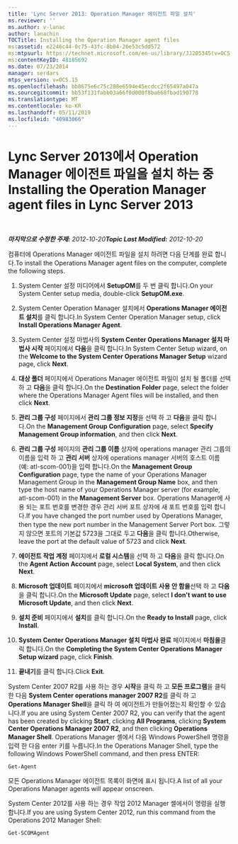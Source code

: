 ```yaml
---
title: 'Lync Server 2013: Operation Manager 에이전트 파일 설치'
ms.reviewer: ''
ms.author: v-lanac
author: lanachin
TOCTitle: Installing the Operation Manager agent files
ms:assetid: e2246c44-0c75-43fc-8b04-26e53c5dd572
ms:mtpsurl: https://technet.microsoft.com/en-us/library/JJ205345(v=OCS.15)
ms:contentKeyID: 48185692
ms.date: 07/23/2014
manager: serdars
mtps_version: v=OCS.15
ms.openlocfilehash: bb8675e6c75c288e6594e45ecdcc2f65497a047a
ms.sourcegitcommit: bb53f131fabb03a66f0d000f8ba668fbad190778
ms.translationtype: MT
ms.contentlocale: ko-KR
ms.lasthandoff: 05/11/2019
ms.locfileid: "40983066"
---
```

<div data-xmlns="http://www.w3.org/1999/xhtml">

<div class="topic" data-xmlns="http://www.w3.org/1999/xhtml" data-msxsl="urn:schemas-microsoft-com:xslt" data-cs="http://msdn.microsoft.com/en-us/">

<div data-asp="http://msdn2.microsoft.com/asp">

# <a name="installing-the-operation-manager-agent-files-in-lync-server-2013"></a><span data-ttu-id="dd537-102">Lync Server 2013에서 Operation Manager 에이전트 파일을 설치 하는 중</span><span class="sxs-lookup"><span data-stu-id="dd537-102">Installing the Operation Manager agent files in Lync Server 2013</span></span>

</div>

<div id="mainSection">

<div id="mainBody">

<span> </span>

<span data-ttu-id="dd537-103">_**마지막으로 수정한 주제:** 2012-10-20_</span><span class="sxs-lookup"><span data-stu-id="dd537-103">_**Topic Last Modified:** 2012-10-20_</span></span>

<span data-ttu-id="dd537-104">컴퓨터에 Operations Manager 에이전트 파일을 설치 하려면 다음 단계를 완료 합니다.</span><span class="sxs-lookup"><span data-stu-id="dd537-104">To install the Operations Manager agent files on the computer, complete the following steps.</span></span>

1.  <span data-ttu-id="dd537-105">System Center 설정 미디어에서 **SetupOM**를 두 번 클릭 합니다.</span><span class="sxs-lookup"><span data-stu-id="dd537-105">On your System Center setup media, double-click **SetupOM.exe**.</span></span>

2.  <span data-ttu-id="dd537-106">System Center Operation Manager 설치에서 **Operations Manager 에이전트 설치**를 클릭 합니다.</span><span class="sxs-lookup"><span data-stu-id="dd537-106">In System Center Operation Manager setup, click **Install Operations Manager Agent**.</span></span>

3.  <span data-ttu-id="dd537-107">System Center 설정 마법사의 **System Center Operations Manager 설치 마법사 시작** 페이지에서 **다음**을 클릭 합니다.</span><span class="sxs-lookup"><span data-stu-id="dd537-107">In System Center Setup wizard, on the **Welcome to the System Center Operations Manager Setup** wizard page, click **Next**.</span></span>

4.  <span data-ttu-id="dd537-108">**대상 폴더** 페이지에서 Operations Manager 에이전트 파일이 설치 될 폴더를 선택 하 고 **다음**을 클릭 합니다.</span><span class="sxs-lookup"><span data-stu-id="dd537-108">On the **Destination Folder** page, select the folder where the Operations Manager Agent files will be installed, and then click **Next**.</span></span>

5.  <span data-ttu-id="dd537-109">**관리 그룹 구성** 페이지에서 **관리 그룹 정보 지정**을 선택 하 고 **다음**을 클릭 합니다.</span><span class="sxs-lookup"><span data-stu-id="dd537-109">On the **Management Group Configuration** page, select **Specify Management Group information**, and then click **Next**.</span></span>

6.  <span data-ttu-id="dd537-110">**관리 그룹 구성** 페이지의 **관리 그룹 이름** 상자에 operations manager 관리 그룹의 이름을 입력 하 고 **관리 서버** 상자에 operations manager 서버의 호스트 이름 (예: atl-scom-001)을 입력 합니다.</span><span class="sxs-lookup"><span data-stu-id="dd537-110">On the **Management Group Configuration** page, type the name of your Operations Manager Management Group in the **Management Group Name** box, and then type the host name of your Operations Manager server (for example, atl-scom-001) in the **Management Server** box.</span></span> <span data-ttu-id="dd537-111">Operations Manager에 사용 되는 포트 번호를 변경한 경우 관리 서버 포트 상자에 새 포트 번호를 입력 합니다.</span><span class="sxs-lookup"><span data-stu-id="dd537-111">If you have changed the port number used by Operations Manager, then type the new port number in the Management Server Port box.</span></span> <span data-ttu-id="dd537-112">그렇지 않으면 포트의 기본값 5723을 그대로 두고 **다음**을 클릭 합니다.</span><span class="sxs-lookup"><span data-stu-id="dd537-112">Otherwise, leave the port at the default value of 5723 and click **Next**.</span></span>

7.  <span data-ttu-id="dd537-113">**에이전트 작업 계정** 페이지에서 **로컬 시스템**을 선택 하 고 **다음**을 클릭 합니다.</span><span class="sxs-lookup"><span data-stu-id="dd537-113">On the **Agent Action Account** page, select **Local System**, and then click **Next**.</span></span>

8.  <span data-ttu-id="dd537-114">**Microsoft 업데이트** 페이지에서 **microsoft 업데이트 사용 안 함을**선택 하 고 **다음**을 클릭 합니다.</span><span class="sxs-lookup"><span data-stu-id="dd537-114">On the **Microsoft Update** page, select **I don't want to use Microsoft Update**, and then click **Next**.</span></span>

9.  <span data-ttu-id="dd537-115">**설치 준비** 페이지에서 **설치**를 클릭 합니다.</span><span class="sxs-lookup"><span data-stu-id="dd537-115">On the **Ready to Install** page, click **Install**.</span></span>

10. <span data-ttu-id="dd537-116">**System Center Operations Manager 설치 마법사 완료** 페이지에서 **마침을**클릭 합니다.</span><span class="sxs-lookup"><span data-stu-id="dd537-116">On the **Completing the System Center Operations Manager Setup wizard** page, click **Finish**.</span></span>

11. <span data-ttu-id="dd537-117">**끝내기**를 클릭 합니다.</span><span class="sxs-lookup"><span data-stu-id="dd537-117">Click **Exit**.</span></span>

<span data-ttu-id="dd537-118">System Center 2007 R2를 사용 하는 경우 **시작**을 클릭 하 고 **모든 프로그램**을 클릭 한 다음 **System Center operations manager 2007 R2**를 클릭 하 고 **Operations Manager Shell**을 클릭 하 여 에이전트가 만들어졌는지 확인할 수 있습니다.</span><span class="sxs-lookup"><span data-stu-id="dd537-118">If you are using System Center 2007 R2, you can verify that the agent has been created by clicking **Start**, clicking **All Programs**, clicking **System Center Operations Manager 2007 R2**, and then clicking **Operations Manager Shell**.</span></span> <span data-ttu-id="dd537-119">Operations Manager 셸에서 다음 Windows PowerShell 명령을 입력 한 다음 enter 키를 누릅니다.</span><span class="sxs-lookup"><span data-stu-id="dd537-119">In the Operations Manager Shell, type the following Windows PowerShell command, and then press ENTER:</span></span>

    Get-Agent 

<span data-ttu-id="dd537-120">모든 Operations Manager 에이전트 목록이 화면에 표시 됩니다.</span><span class="sxs-lookup"><span data-stu-id="dd537-120">A list of all your Operations Manager agents will appear onscreen.</span></span>

<span data-ttu-id="dd537-121">System Center 2012를 사용 하는 경우 작업 2012 Manager 셸에서이 명령을 실행 합니다.</span><span class="sxs-lookup"><span data-stu-id="dd537-121">If you are using System Center 2012, run this command from the Operations 2012 Manager Shell:</span></span>

    Get-SCOMAgent

</div>

<span> </span>

</div>

</div>

</div>


